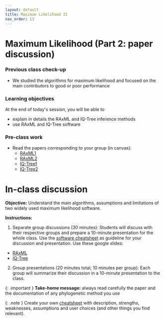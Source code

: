 ```yaml
---
layout: default
title: Maximum Likelihood II
nav_order: 13
---
```


# Maximum Likelihood (Part 2: paper discussion)

### Previous class check-up
- We studied the algorithms for maximum likelihood and focused on the main contributors to good or poor performance

### Learning objectives

At the end of today's session, you will be able to
- explain in details the RAxML and IQ-Tree inference methods
- use RAxML and IQ-Tree software


### Pre-class work

- Read the papers corresponding to your group (in canvas):
  - [RAxML1](https://academic.oup.com/bioinformatics/article/30/9/1312/238053?login=true)
  - [RAxML2](https://academic.oup.com/bioinformatics/article/35/21/4453/5487384?login=true)
  - [IQ-Tree1](https://academic.oup.com/mbe/article/32/1/268/2925592?login=true)
  - [IQ-Tree2](https://academic.oup.com/mbe/article/37/5/1530/5721363?login=true)



# In-class discussion

**Objective:** Understand the main algorithms, assumptions and limitations of two widely used maximum likelihood software.

**Instructions:**

1. Separate group discussions (30 minutes): Students will discuss with their respective groups and prepare a 10-minute presentation for the whole class. Use the [software cheatsheet](https://github.com/crsl4/phylogenetics-class/blob/master/exercises/software-cheatsheet.md) as guideline for your discussion and presentation. Use these google slides:
  - [RAxML](https://docs.google.com/presentation/d/17KH-y18ygbvJ5pirpUQ6n82UEsDipJJS7ELv-gfh9c0/edit?usp=sharing)
  - [IQ-Tree](https://docs.google.com/presentation/d/1uIxM9OfsUO0-SW956TVpfipfVms5bdesJ9YbOfhIUPs/edit?usp=sharing)
2. Group presentations (20 minutes total; 10 minutes per group): Each group will summarize their discussion in a 10-minute presentation to the class.

{: .important }
**Take-home message:** always read carefully the paper and the documentation of any phylogenetic method you use

{: .note }
Create your own [cheatsheet](https://github.com/crsl4/phylogenetics-class/blob/master/exercises/software-cheatsheet.md) with description, strengths, weaknesses, assumptions and user choices (and other things you find relevant).